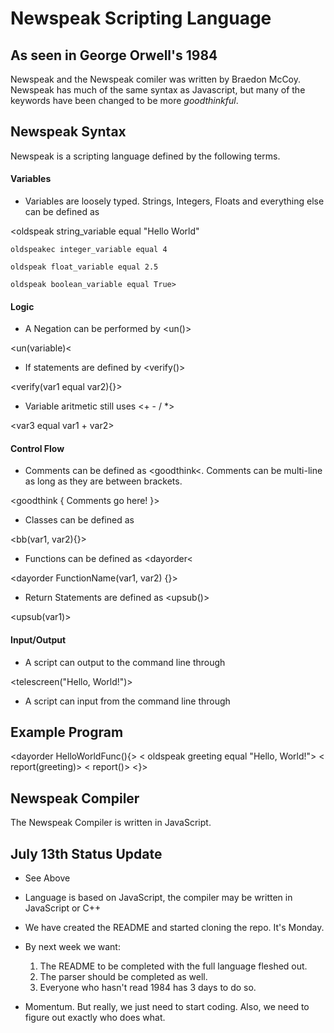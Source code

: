 # Newspeak Scripting Language

## As seen in George Orwell's 1984

Newspeak and the Newspeak comiler was written by Braedon McCoy. Newspeak has much of the same syntax as Javascript, but many of the keywords have been changed to be more *goodthinkful*.

## Newspeak Syntax

Newspeak is a scripting language defined by the following terms.

#### Variables

- Variables are loosely typed. Strings, Integers, Floats and everything else can be defined as <oldspeak>

<oldspeak string_variable equal "Hello World"

	oldspeakec integer_variable equal 4

	oldspeak float_variable equal 2.5

	oldspeak boolean_variable equal True>

#### Logic

- A Negation can be performed by <un()>

<un(variable)<

- If statements are defined by <verify()>

<verify(var1 equal var2){}>

- Variable aritmetic still uses <+ - / *>

<var3 equal var1 + var2>

#### Control Flow

- Comments can be defined as <goodthink<. Comments can be multi-line as long as they are between brackets.

<goodthink { Comments go here! }>

- Classes can be defined as <bb>

<bb(var1, var2){}>

- Functions can be defined as <dayorder<

<dayorder FunctionName(var1, var2) {}>

- Return Statements are defined as <upsub()>

<upsub(var1)>

#### Input/Output

- A script can output to the command line through <telescreen>

<telescreen("Hello, World!")>

- A script can input from the command line through <speakwrite>

<oldspeak var1 = speakwrite()>

## Example Program

<dayorder HelloWorldFunc(){>
<	oldspeak greeting equal "Hello, World!">
<	report(greeting)>
<	report()>
<}>

## Newspeak Compiler

The Newspeak Compiler is written in JavaScript.

## July 13th Status Update

* See Above

* Language is based on JavaScript, the compiler may be written in JavaScript or C++

* We have created the README and started cloning the repo. It's Monday.

* By next week we want: 
    1. The README to be completed with the full language fleshed out.
    2. The parser should be completed as well. 
    3. Everyone who hasn't read 1984 has 3 days to do so.

* Momentum. But really, we just need to start coding. Also, we need to figure out exactly who does what.
